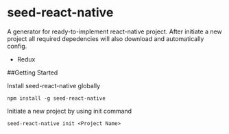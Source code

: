 # seed-react-native
A generator for ready-to-implement react-native project. After initiate a new project all required depedencies will also download and automatically config.
- Redux

##Getting Started

Install seed-react-native globally

`npm install -g seed-react-native`

Initiate a new project by using init command

`seed-react-native init <Project Name>`
